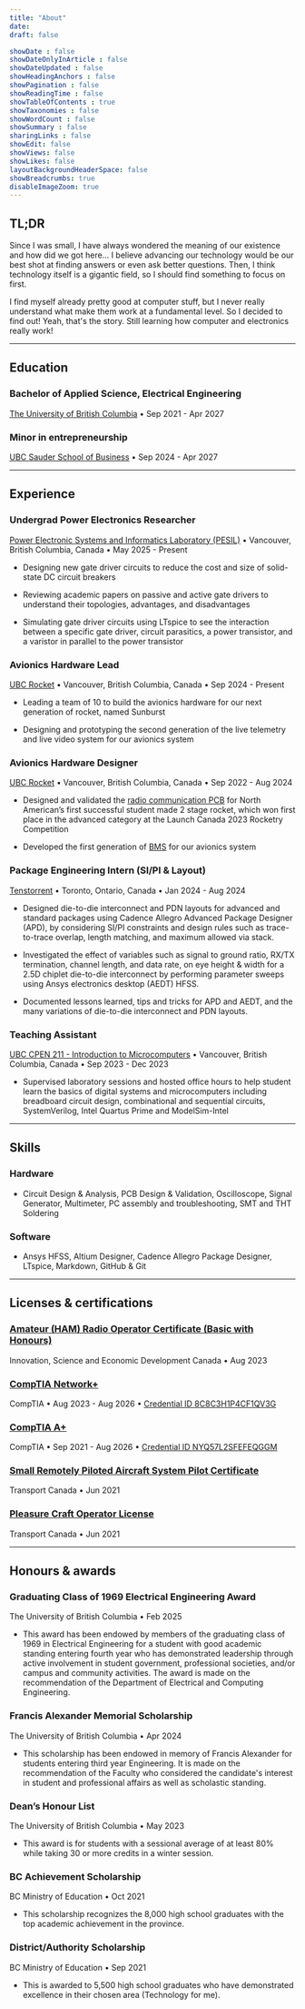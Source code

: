 ```yaml
---
title: "About"
date: 
draft: false

showDate : false
showDateOnlyInArticle : false
showDateUpdated : false
showHeadingAnchors : false
showPagination : false
showReadingTime : false
showTableOfContents : true
showTaxonomies : false 
showWordCount : false
showSummary : false
sharingLinks : false
showEdit: false
showViews: false
showLikes: false
layoutBackgroundHeaderSpace: false
showBreadcrumbs: true
disableImageZoom: true
---
```


## TL;DR
Since I was small, I have always wondered the meaning of our existence and how did we got here… I believe advancing our technology would be our best shot at finding answers or even ask better questions. Then, I think technology itself is a gigantic field, so I should find something to focus on first. 

I find myself already pretty good at computer stuff, but I never really understand what make them work at a fundamental level. So I decided to find out! Yeah, that's the story. Still learning how computer and electronics really work!

***

## Education
### Bachelor of Applied Science, Electrical Engineering 
[The University of British Columbia](https://www.ubc.ca/)  • Sep 2021 - Apr 2027

### Minor in entrepreneurship 
[UBC Sauder School of Business](https://www.sauder.ubc.ca/) • Sep 2024 - Apr 2027

***

## Experience

### Undergrad Power Electronics Researcher
[Power Electronic Systems and Informatics Laboratory (PESIL)](https://ece.ubc.ca/) • Vancouver, British Columbia, Canada • May 2025 - Present

- Designing new gate driver circuits to reduce the cost and size of solid-state DC circuit breakers

- Reviewing academic papers on passive and active gate drivers to understand their topologies, advantages, and disadvantages

- Simulating gate driver circuits using LTspice to see the interaction between a specific gate driver, circuit parasitics, a power transistor, and a varistor in parallel to the power transistor

### Avionics Hardware Lead
[UBC Rocket](https://www.ubcrocket.com/) • Vancouver, British Columbia, Canada • Sep 2024 - Present

- Leading a team of 10 to build the avionics hardware for our next generation of rocket, named Sunburst

- Designing and prototyping the second generation of the live telemetry and live video system for our avionics system

### Avionics Hardware Designer
[UBC Rocket](https://www.ubcrocket.com/) • Vancouver, British Columbia, Canada • Sep 2022 - Aug 2024

- Designed and validated the [radio communication PCB](/projects/Radio-PCB) for North American’s first successful student made 2 stage rocket, which won first place in the advanced category at the Launch Canada 2023 Rocketry Competition

- Developed the first generation of [BMS](/projects/bhs) for our avionics system

### Package Engineering Intern (SI/PI & Layout)
[Tenstorrent](https://tenstorrent.com/) • Toronto, Ontario, Canada • Jan 2024 - Aug 2024

- Designed die-to-die interconnect and PDN layouts for advanced and standard packages using Cadence Allegro Advanced Package Designer (APD), by considering SI/PI constraints and design rules such as trace-to-trace overlap, length matching, and maximum allowed via stack.

- Investigated the effect of variables such as signal to ground ratio, RX/TX termination, channel length, and data rate, on eye height & width for a 2.5D chiplet die-to-die interconnect by performing parameter sweeps using Ansys electronics desktop (AEDT) HFSS.

- Documented lessons learned, tips and tricks for APD and AEDT, and the many variations of die-to-die interconnect and PDN layouts.

### Teaching Assistant
[UBC CPEN 211 - Introduction to Microcomputers](https://ece.ubc.ca/courses/cpen-211/) • Vancouver, British Columbia, Canada • Sep 2023 - Dec 2023

- Supervised laboratory sessions and hosted office hours to help student learn the basics of digital systems and microcomputers including breadboard circuit design, combinational and sequential circuits, SystemVerilog, Intel Quartus Prime and ModelSim-Intel

***

## Skills

### Hardware
- Circuit Design & Analysis, PCB Design & Validation, Oscilloscope, Signal Generator, Multimeter, PC assembly and troubleshooting, SMT and THT Soldering

### Software
- Ansys HFSS, Altium Designer, Cadence Allegro Package Designer, LTspice, Markdown, GitHub & Git

***

## Licenses & certifications

### [Amateur (HAM) Radio Operator Certificate (Basic with Honours)](https://ised-isde.canada.ca/site/spectrum-management-telecommunications/en/spectrum-allocation/amateur-radio-service/amateur-certification-fact-sheet)
Innovation, Science and Economic Development Canada • Aug 2023

### [CompTIA Network+](https://www.comptia.org/certifications/network)
CompTIA • Aug 2023 - Aug 2026 • [Credential ID 8C8C3H1P4CF1QV3G](https://www.certmetrics.com/comptia/public/verification.aspx/)

### [CompTIA A+](https://www.comptia.org/certifications/A)
CompTIA • Sep 2021 - Aug 2026 • [Credential ID NYQ57L2SFEFEQGGM](https://www.certmetrics.com/comptia/public/verification.aspx/)

### [Small Remotely Piloted Aircraft System Pilot Certificate](https://tc.canada.ca/en/aviation/publications/knowledge-requirements-pilots-remotely-piloted-aircraft-systems-250-g-including-25-kg-operating-within-visual-line-sight-vlos-tp-15263)
Transport Canada • Jun 2021

### [Pleasure Craft Operator License](https://tc.canada.ca/en/marine-transportation/vessel-licensing-registration/licensing-pleasure-craft/apply-manage-pleasure-craft-licence-pcl/apply-manage-pleasure-craft-licence-pcl)
Transport Canada • Jun 2021

***

## Honours & awards

### Graduating Class of 1969 Electrical Engineering Award
The University of British Columbia • Feb 2025

- This award has been endowed by members of the graduating class of 1969 in Electrical Engineering for a student with good academic standing entering fourth year who has demonstrated leadership through active involvement in student government, professional societies, and/or campus and community activities. The award is made on the recommendation of the Department of Electrical and Computing Engineering.

### Francis Alexander Memorial Scholarship
The University of British Columbia • Apr 2024

- This scholarship has been endowed in memory of Francis Alexander for students entering third year Engineering. It is made on the recommendation of the Faculty who considered the candidate's interest in student and professional affairs as well as scholastic standing.

### Dean’s Honour List
The University of British Columbia • May 2023

- This award is for students with a sessional average of at least 80% while taking 30 or more credits in a winter session.

### BC Achievement Scholarship
BC Ministry of Education • Oct 2021

- This scholarship recognizes the 8,000 high school graduates with the top academic achievement in the province.

### District/Authority Scholarship
BC Ministry of Education • Sep 2021

- This is awarded to 5,500 high school graduates who have demonstrated excellence in their chosen area (Technology for me).